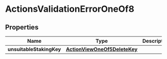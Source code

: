 
# ActionsValidationErrorOneOf8

## Properties
| Name | Type | Description | Notes |
| ------------ | ------------- | ------------- | ------------- |
| **unsuitableStakingKey** | [**ActionViewOneOf5DeleteKey**](ActionViewOneOf5DeleteKey.md) |  |  |



